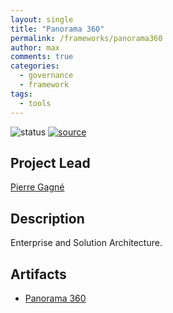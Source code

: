 ```yaml
---
layout: single
title: "Panorama 360"
permalink: /frameworks/panorama360
author: max
comments: true
categories:
  - governance
  - framework
tags:
  - tools
---
```


![status](https://img.shields.io/badge/status-in%20queue-silver) [![source](https://img.shields.io/badge/source-online-green)](https://www.insuranceframeworks.com/)

## Project Lead

[Pierre Gagné](https://www.linkedin.com/in/pierre-gagn%C3%A9-fcip-fpaa-077701/)

## Description

Enterprise and Solution Architecture.

## Artifacts

* [Panorama 360](https://www.insuranceframeworks.com/)
